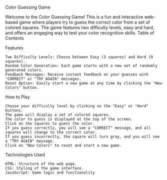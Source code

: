 Color Guessing Game

Welcome to the Color Guessing Game! This is a fun and interactive web-based game where players try to guess the correct color from a set of colored squares. The game features two difficulty levels, easy and hard, and offers an engaging way to test your color recognition skills.
Table of Contents

Features

    Two Difficulty Levels: Choose between Easy (3 squares) and Hard (9 squares).
    Random Color Generation: Each game starts with a new set of randomly generated colors.
    Feedback Messages: Receive instant feedback on your guesses with "CORRECT" or "TRY AGAIN" messages.
    Reset Option: Easily start a new game at any time by clicking the "New Colors" button.

How to Play

    Choose your difficulty level by clicking on the "Easy" or "Hard" buttons.
    The game will display a set of colored squares.
    The color to guess is displayed at the top of the screen.
    Click on the squares to guess the color.
    If you guess correctly, you will see a "CORRECT" message, and all squares will change to the correct color.
    If you guess incorrectly, the square will turn gray, and you will see a "TRY AGAIN" message.
    Click on "New Colors" to reset and start a new game.

Technologies Used

    HTML: Structure of the web page.
    CSS: Styling of the game interface.
    JavaScript: Game logic and functionality
